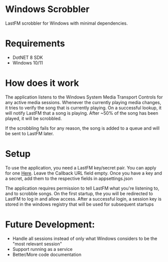 # Windows Scrobbler
LastFM scrobbler for Windows with minimal dependencies.

# Requirements
* DotNET 8 SDK
* Windows 10/11

# How does it work
The application listens to the Windows System Media Transport Controls for any active media sessions.
Whenever the currently playing media changes, it tries to verify the song that is currently playing.
On a successful lookup, it will notify LastFM that a song is playing. After ~50% of the song has been played, it will be scrobbled.

If the scrobbling fails for any reason, the song is added to a queue and will be sent to LastFM later.

# Setup
To use the application, you need a LastFM key/secret pair. You can apply for one [Here](https://www.last.fm/api/account/create). Leave the Callback URL field empty. Once you have a key and a secret, add them to the respective fields in appsettings.json

The application requires permission to tell LastFM what you're listening to, and to scrobble songs. On the first startup, the you will be redirected to LastFM to log in and allow access. After a successful login, a session key is stored in the windows registry that will be used for subsequent startups

# Future Development:
* Handle all sessions instead of only what Windows considers to be the "most relevant session"
* Support running as a service
* Better/More code documentation
